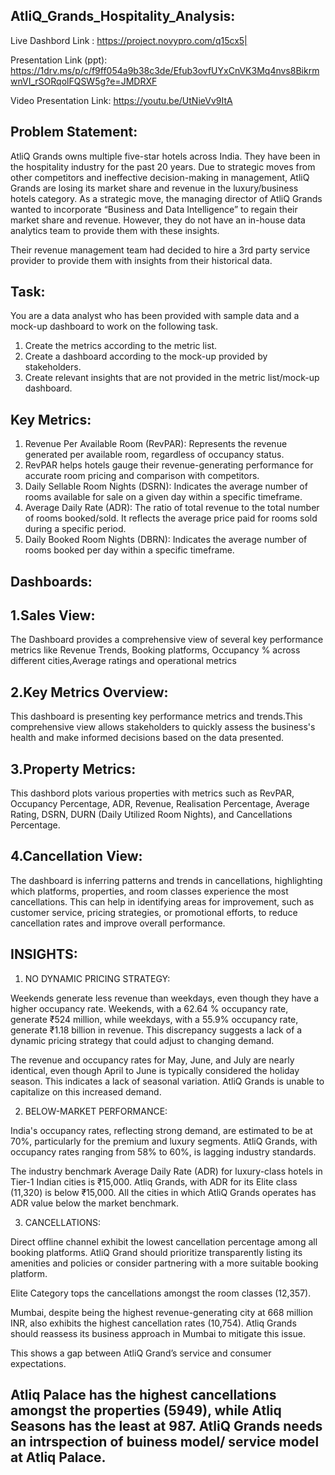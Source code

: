 AtliQ_Grands_Hospitality_Analysis:
----------------------------------------------------------------------------------------------------------
Live Dashbord Link : https://project.novypro.com/q15cx5|

Presentation Link (ppt): https://1drv.ms/p/c/f9ff054a9b38c3de/Efub3ovfUYxCnVK3Mq4nvs8BikrmwnVI_rSORqolFQSW5g?e=JMDRXF

Video Presentation Link: https://youtu.be/UtNieVv9ItA

Problem Statement:
--------------------------------------------------------------------
AtliQ Grands owns multiple five-star hotels across India. They have been in the hospitality industry for the past 20 years. Due to strategic moves from other competitors and ineffective decision-making in management, AtliQ Grands are losing its market share and revenue in the luxury/business hotels category. As a strategic move, the managing director of AtliQ Grands wanted to incorporate “Business and Data Intelligence” to regain their market share and revenue. However, they do not have an in-house data analytics team to provide them with these insights.

Their revenue management team had decided to hire a 3rd party service provider to provide them with insights from their historical data.

Task:
------------------------------------------------------------------------------------------------
You are a data analyst who has been provided with sample data and a mock-up dashboard to work on the following task.
1. Create the metrics according to the metric list.
2. Create a dashboard according to the mock-up provided by stakeholders.
3. Create relevant insights that are not provided in the metric list/mock-up dashboard.

Key Metrics:
---------------------------------------------------------------
1. Revenue Per Available Room (RevPAR): Represents the revenue generated per available room, regardless of occupancy status.
2. RevPAR helps hotels gauge their revenue-generating performance for accurate room pricing and comparison with competitors.
3. Daily Sellable Room Nights (DSRN): Indicates the average number of rooms available for sale on a given day within a specific timeframe.
4. Average Daily Rate (ADR): The ratio of total revenue to the total number of rooms booked/sold. It reflects the average price paid for rooms sold during a specific period.
5. Daily Booked Room Nights (DBRN): Indicates the average number of rooms booked per day within a specific timeframe.

Dashboards:
-------------------------
1.Sales View:
-----------------------------
The Dashboard provides a comprehensive view of several key performance metrics like Revenue Trends, Booking platforms, Occupancy % across different cities,Average ratings and operational metrics

2.Key Metrics Overview:
------------------------------------------
This dashboard is presenting key performance metrics and trends.This comprehensive view allows stakeholders to quickly assess the business's health and make informed decisions based on the data presented.

3.Property Metrics:
------------------------------
This dashbord plots various properties with metrics such as RevPAR, Occupancy Percentage, ADR, Revenue, Realisation Percentage, Average Rating, DSRN, DURN (Daily Utilized Room Nights), and Cancellations Percentage.

4.Cancellation View:
---------------------------------
The dashboard is inferring patterns and trends in cancellations, highlighting which platforms, properties, and room classes experience the most cancellations. This can help in identifying areas for improvement, such as customer service, pricing strategies, or promotional efforts, to reduce cancellation rates and improve overall performance.

INSIGHTS:
-----------------------
1. NO DYNAMIC PRICING STRATEGY:

Weekends generate less revenue than weekdays, even though they have a higher occupancy rate. Weekends, with a 62.64 % occupancy rate, generate ₹524 million, while weekdays, with a 55.9% occupancy rate, generate ₹1.18 billion in revenue. This discrepancy suggests a lack of a dynamic pricing strategy that could adjust to changing demand.

The revenue and occupancy rates for May, June, and July are nearly identical, even though April to June is typically considered the holiday season. This indicates a lack of seasonal      variation. AtliQ Grands is unable to capitalize on this increased demand.

2. BELOW-MARKET PERFORMANCE:

India's occupancy rates, reflecting strong demand, are estimated to be at 70%, particularly for the premium and luxury segments. AtliQ Grands, with occupancy rates ranging from 58% to 60%, is lagging industry standards.

   The industry benchmark Average Daily Rate (ADR) for luxury-class hotels in Tier-1 Indian cities is ₹15,000. Atliq Grands, with ADR for its Elite class (11,320) is below ₹15,000.
   All the cities in which AtliQ Grands operates has ADR value below the market benchmark.

3. CANCELLATIONS:

  Direct offline channel exhibit the lowest cancellation percentage among all booking platforms. AtliQ Grand should prioritize transparently listing its amenities and policies or 
  consider partnering with a more suitable booking platform.
  
  Elite Category tops the cancellations amongst the room classes (12,357).
  
  Mumbai, despite being the highest revenue-generating city at 668 million INR, also exhibits the highest cancellation rates (10,754). Atliq Grands should reassess its business approach 
  in Mumbai to mitigate this issue.
  
  This shows a gap between AtliQ Grand’s service and consumer expectations.
  
   Atliq Palace has the highest cancellations amongst the properties (5949), while Atliq Seasons has the least at 987. AtliQ Grands needs an intrspection of buiness model/ service model 
   at Atliq Palace.
------------------------------------------



